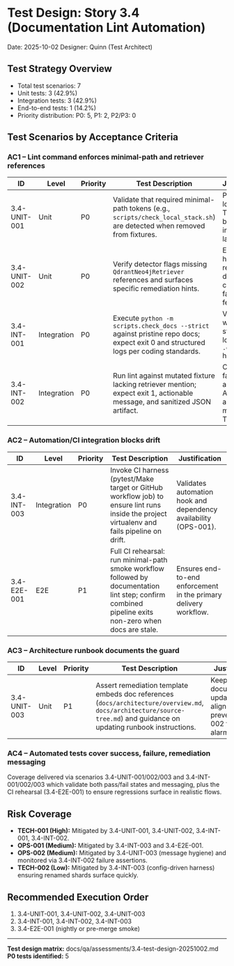 # Test Design: Story 3.4 (Documentation Lint Automation)

Date: 2025-10-02
Designer: Quinn (Test Architect)

## Test Strategy Overview

- Total test scenarios: 7
- Unit tests: 3 (42.9%)
- Integration tests: 3 (42.9%)
- End-to-end tests: 1 (14.2%)
- Priority distribution: P0: 5, P1: 2, P2/P3: 0

## Test Scenarios by Acceptance Criteria

### AC1 – Lint command enforces minimal-path and retriever references

| ID              | Level       | Priority | Test Description                                                                 | Justification |
|-----------------|-------------|----------|----------------------------------------------------------------------------------|---------------|
| 3.4-UNIT-001    | Unit        | P0       | Validate that required minimal-path tokens (e.g., `scripts/check_local_stack.sh`) are detected when removed from fixtures. | Pure parsing logic; guards TECH-001 before integration layers. |
| 3.4-UNIT-002    | Unit        | P0       | Verify detector flags missing `QdrantNeo4jRetriever` references and surfaces specific remediation hints. | Ensures high-risk retriever drift is caught via fast feedback. |
| 3.4-INT-001     | Integration | P0       | Execute `python -m scripts.check_docs --strict` against pristine repo docs; expect exit 0 and structured logs per coding standards. | Validates CLI wiring, structured logging, and `.env` handling. |
| 3.4-INT-002     | Integration | P0       | Run lint against mutated fixture lacking retriever mention; expect exit 1, actionable message, and sanitized JSON artifact. | Confirms failure path aligns with AC1 & AC4 and mitigates TECH-001. |

### AC2 – Automation/CI integration blocks drift

| ID              | Level       | Priority | Test Description                                                                 | Justification |
|-----------------|-------------|----------|----------------------------------------------------------------------------------|---------------|
| 3.4-INT-003     | Integration | P0       | Invoke CI harness (pytest/Make target or GitHub workflow job) to ensure lint runs inside the project virtualenv and fails pipeline on drift. | Validates automation hook and dependency availability (OPS-001). |
| 3.4-E2E-001     | E2E         | P1       | Full CI rehearsal: run minimal-path smoke workflow followed by documentation lint step; confirm combined pipeline exits non-zero when docs are stale. | Ensures end-to-end enforcement in the primary delivery workflow. |

### AC3 – Architecture runbook documents the guard

| ID              | Level       | Priority | Test Description                                                                 | Justification |
|-----------------|-------------|----------|----------------------------------------------------------------------------------|---------------|
| 3.4-UNIT-003    | Unit        | P1       | Assert remediation template embeds doc references (`docs/architecture/overview.md`, `docs/architecture/source-tree.md`) and guidance on updating runbook instructions. | Keeps documentation updates aligned and prevents OPS-002 false alarms. |

### AC4 – Automated tests cover success, failure, remediation messaging

Coverage delivered via scenarios 3.4-UNIT-001/002/003 and 3.4-INT-001/002/003 which validate both pass/fail states and messaging, plus the CI rehearsal (3.4-E2E-001) to ensure regressions surface in realistic flows.

## Risk Coverage

- **TECH-001 (High):** Mitigated by 3.4-UNIT-001, 3.4-UNIT-002, 3.4-INT-001, 3.4-INT-002.
- **OPS-001 (Medium):** Mitigated by 3.4-INT-003 and 3.4-E2E-001.
- **OPS-002 (Medium):** Mitigated by 3.4-UNIT-003 (message hygiene) and monitored via 3.4-INT-002 failure assertions.
- **TECH-002 (Low):** Mitigated by 3.4-INT-003 (config-driven harness) ensuring renamed shards surface quickly.

## Recommended Execution Order

1. 3.4-UNIT-001, 3.4-UNIT-002, 3.4-UNIT-003
2. 3.4-INT-001, 3.4-INT-002, 3.4-INT-003
3. 3.4-E2E-001 (nightly or pre-merge smoke)

---

**Test design matrix:** docs/qa/assessments/3.4-test-design-20251002.md
**P0 tests identified:** 5
